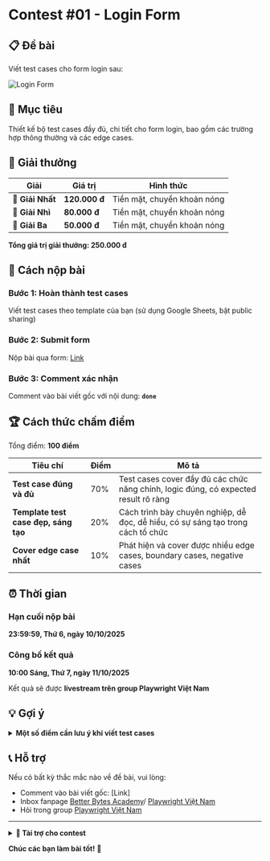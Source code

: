 # Contest #01 - Login Form

## 📋 Đề bài

Viết test cases cho form login sau:

![Login Form](https://academy.betterbytesvn.com/wp-content/uploads/2025/10/contetst-01-login-form-scaled.png)

## 🎯 Mục tiêu

Thiết kế bộ test cases đầy đủ, chi tiết cho form login, bao gồm các trường hợp thông thường và các edge cases.

## 🎁 Giải thưởng

| Giải | Giá trị | Hình thức |
|------|---------|-----------|
| 🥇 **Giải Nhất** | **120.000 đ** | Tiền mặt, chuyển khoản nóng |
| 🥈 **Giải Nhì** | **80.000 đ** | Tiền mặt, chuyển khoản nóng |
| 🥉 **Giải Ba** | **50.000 đ** | Tiền mặt, chuyển khoản nóng |

**Tổng giá trị giải thưởng: 250.000 đ**

## 📝 Cách nộp bài

### Bước 1: Hoàn thành test cases
Viết test cases theo template của bạn (sử dụng Google Sheets, bật public sharing)

### Bước 2: Submit form
Nộp bài qua form: [Link](https://go.betterbytesvn.com/BBA-contest-submission-form)

### Bước 3: Comment xác nhận
Comment vào bài viết gốc với nội dung: **`done`**

## 🏆 Cách thức chấm điểm

Tổng điểm: **100 điểm**

| Tiêu chí | Điểm | Mô tả |
|----------|------|-------|
| **Test case đúng và đủ** | 70% | Test cases cover đầy đủ các chức năng chính, logic đúng, có expected result rõ ràng |
| **Template test case đẹp, sáng tạo** | 20% | Cách trình bày chuyên nghiệp, dễ đọc, dễ hiểu, có sự sáng tạo trong cách tổ chức |
| **Cover edge case nhất** | 10% | Phát hiện và cover được nhiều edge cases, boundary cases, negative cases |

## ⏰ Thời gian

### Hạn cuối nộp bài
**23:59:59, Thứ 6, ngày 10/10/2025**

### Công bố kết quả
**10:00 Sáng, Thứ 7, ngày 11/10/2025**

Kết quả sẽ được **livestream trên group Playwright Việt Nam**

## 💡 Gợi ý

<details>
<summary><strong>Một số điểm cần lưu ý khi viết test cases</strong></summary>

- **Functional Testing:** Kiểm tra các chức năng cơ bản của form login
- **Validation Testing:** Kiểm tra các điều kiện validate của các trường input
- **Security Testing:** Kiểm tra các vấn đề bảo mật (nếu có thông tin)
- **UI/UX Testing:** Kiểm tra giao diện, trải nghiệm người dùng
- **Negative Testing:** Kiểm tra các trường hợp lỗi, đầu vào không hợp lệ
- **Boundary Testing:** Kiểm tra các giá trị biên
- **Edge Cases:** Các trường hợp đặc biệt, bất thường

</details>

## 📞 Hỗ trợ
Nếu có bất kỳ thắc mắc nào về đề bài, vui lòng:
- Comment vào bài viết gốc: [Link]
- Inbox fanpage [Better Bytes Academy]()/ [Playwright Việt Nam](https://www.facebook.com/playwrightvietnam/)
- Hỏi trong group [Playwright Việt Nam](https://www.facebook.com/playwrightvietnam/)

---

<details>
<summary><strong>📮 Tài trợ cho contest</strong></summary>

Chúng tôi rất mong nhận được sự đồng hành từ các anh em trong cộng đồng. Bạn có thể donate tới **Playwright Việt Nam** để:

- Nâng cao giá trị giải thưởng
- Giúp chương trình kéo dài và phát triển bền vững hơn
- Mang lại nhiều cơ hội học tập và thử thách cho cộng đồng

#### Thông tin chuyển khoản

- **Ngân hàng:** Vietcombank  
- **Số tài khoản:** 9962275964  
- **Chủ tài khoản:** DO MINH PHONG
- **Nội dung chuyển khoản:** `PLAYWRIGHT VN contest`
- **QR code**:
![QR donate](https://academy.betterbytesvn.com/wp-content/uploads/2025/09/image.png)

Mọi đóng góp của bạn đều được ghi nhận và sử dụng minh bạch cho việc phát triển cộng đồng và nâng cao chất lượng các contest.
**Xin chân thành cảm ơn!** ❤️

</details>

**Chúc các bạn làm bài tốt!** 🚀